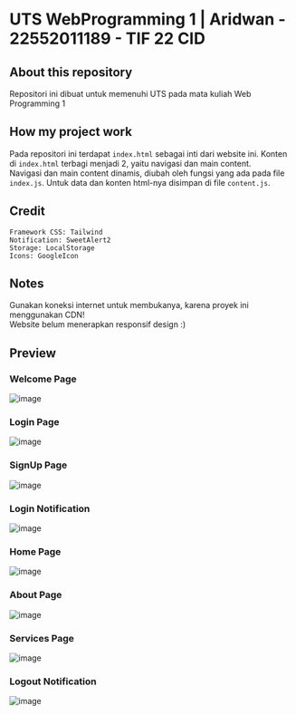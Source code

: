 # UTS WebProgramming 1 | Aridwan - 22552011189 - TIF 22 CID
## About this repository
Repositori ini dibuat untuk memenuhi UTS pada mata kuliah Web Programming 1  


## How my project work
Pada repositori ini terdapat `index.html` sebagai inti dari website ini. Konten di `index.html` terbagi menjadi 2, yaitu navigasi dan main content.  
Navigasi dan main content dinamis, diubah oleh fungsi yang ada pada file `index.js`. Untuk data dan konten html-nya disimpan di file `content.js`.  

## Credit  
`Framework CSS: Tailwind`  
`Notification: SweetAlert2`   
`Storage: LocalStorage`  
`Icons: GoogleIcon`  

## Notes  
Gunakan koneksi internet untuk membukanya, karena proyek ini menggunakan CDN!  
Website belum menerapkan responsif design :)  

## Preview
### Welcome Page  
![image](https://github.com/user-attachments/assets/195ccd53-8213-471f-b58d-2079545eb678)  
  
### Login Page  
![image](https://github.com/user-attachments/assets/6cbdf507-20f2-4ae6-a93f-0a4bae650e98)  

### SignUp Page  
![image](https://github.com/user-attachments/assets/3b2e49f6-4007-4a24-a87b-c39b701fdd45)  

### Login Notification  
![image](https://github.com/user-attachments/assets/bf466f28-6191-4c38-93c0-f62c82648dda)  
  
### Home Page  
![image](https://github.com/user-attachments/assets/605d0dcf-27d6-4594-8d75-1e20de384a7c)  

### About Page  
![image](https://github.com/user-attachments/assets/4607d805-f0ea-43a1-a439-e16ecab7f3ab)  

### Services Page  
![image](https://github.com/user-attachments/assets/0dab9058-b3ce-4631-9c02-51bcb652e817)  
  
### Logout Notification
![image](https://github.com/user-attachments/assets/7ce88808-2ff9-4ef9-ad66-e77ab83cbc82)

